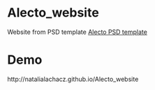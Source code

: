# Alecto_website
Website from PSD template
<a href="https://symu.co/freebies/templates-4/alecto-psd-template/">Alecto PSD template</a>

<h1>Demo</h1>
http://natalialachacz.github.io/Alecto_website
